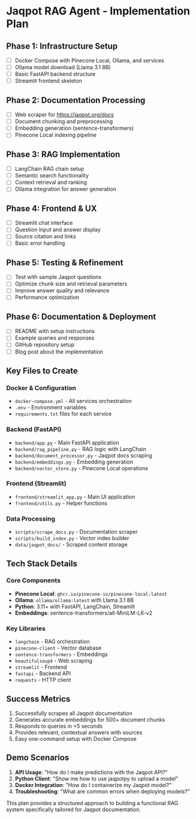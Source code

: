 # Jaqpot RAG Agent - Implementation Plan

## Phase 1: Infrastructure Setup
- [ ] Docker Compose with Pinecone Local, Ollama, and services
- [ ] Ollama model download (Llama 3.1 8B)
- [ ] Basic FastAPI backend structure
- [ ] Streamlit frontend skeleton

## Phase 2: Documentation Processing
- [ ] Web scraper for https://jaqpot.org/docs
- [ ] Document chunking and preprocessing
- [ ] Embedding generation (sentence-transformers)
- [ ] Pinecone Local indexing pipeline

## Phase 3: RAG Implementation
- [ ] LangChain RAG chain setup
- [ ] Semantic search functionality
- [ ] Context retrieval and ranking
- [ ] Ollama integration for answer generation

## Phase 4: Frontend & UX
- [ ] Streamlit chat interface
- [ ] Question input and answer display
- [ ] Source citation and links
- [ ] Basic error handling

## Phase 5: Testing & Refinement
- [ ] Test with sample Jaqpot questions
- [ ] Optimize chunk size and retrieval parameters
- [ ] Improve answer quality and relevance
- [ ] Performance optimization

## Phase 6: Documentation & Deployment
- [ ] README with setup instructions
- [ ] Example queries and responses
- [ ] GitHub repository setup
- [ ] Blog post about the implementation

## Key Files to Create

### Docker & Configuration
- `docker-compose.yml` - All services orchestration
- `.env` - Environment variables
- `requirements.txt` files for each service

### Backend (FastAPI)
- `backend/app.py` - Main FastAPI application
- `backend/rag_pipeline.py` - RAG logic with LangChain
- `backend/document_processor.py` - Jaqpot docs scraping
- `backend/embeddings.py` - Embedding generation
- `backend/vector_store.py` - Pinecone Local operations

### Frontend (Streamlit)
- `frontend/streamlit_app.py` - Main UI application
- `frontend/utils.py` - Helper functions

### Data Processing
- `scripts/scrape_docs.py` - Documentation scraper
- `scripts/build_index.py` - Vector index builder
- `data/jaqpot_docs/` - Scraped content storage

## Tech Stack Details

### Core Components
- **Pinecone Local**: `ghcr.io/pinecone-io/pinecone-local:latest`
- **Ollama**: `ollama/ollama:latest` with Llama 3.1 8B
- **Python**: 3.11+ with FastAPI, LangChain, Streamlit
- **Embeddings**: sentence-transformers/all-MiniLM-L6-v2

### Key Libraries
- `langchain` - RAG orchestration
- `pinecone-client` - Vector database
- `sentence-transformers` - Embeddings
- `beautifulsoup4` - Web scraping
- `streamlit` - Frontend
- `fastapi` - Backend API
- `requests` - HTTP client

## Success Metrics
1. Successfully scrapes all Jaqpot documentation
2. Generates accurate embeddings for 500+ document chunks
3. Responds to queries in <5 seconds
4. Provides relevant, contextual answers with sources
5. Easy one-command setup with Docker Compose

## Demo Scenarios
1. **API Usage**: "How do I make predictions with the Jaqpot API?"
2. **Python Client**: "Show me how to use jaqpotpy to upload a model"
3. **Docker Integration**: "How do I containerize my Jaqpot model?"
4. **Troubleshooting**: "What are common errors when deploying models?"

This plan provides a structured approach to building a functional RAG system specifically tailored for Jaqpot documentation.